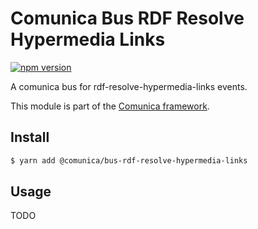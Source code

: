 # Comunica Bus RDF Resolve Hypermedia Links

[![npm version](https://badge.fury.io/js/%40comunica%2Fbus-rdf-resolve-hypermedia-links.svg)](https://www.npmjs.com/package/@comunica/bus-rdf-resolve-hypermedia-links)

A comunica bus for rdf-resolve-hypermedia-links events.

This module is part of the [Comunica framework](https://github.com/comunica/comunica).

## Install

```bash
$ yarn add @comunica/bus-rdf-resolve-hypermedia-links
```

## Usage

TODO
